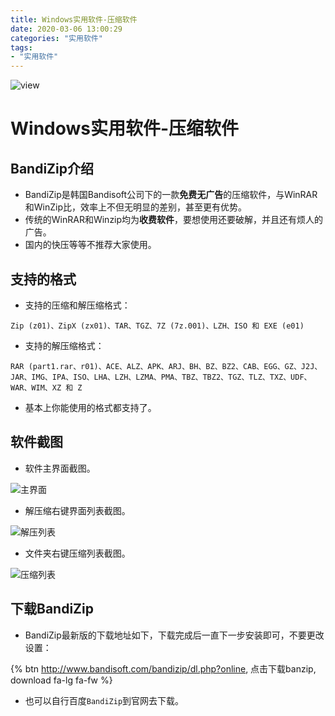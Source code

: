 ```yaml
---
title: Windows实用软件-压缩软件
date: 2020-03-06 13:00:29
categories: "实用软件"
tags:
- "实用软件"
---
```


![view](http://q79y7qpzm.bkt.clouddn.com/blog_picgo/bandizip-view.jpg)

<!--more-->
# Windows实用软件-压缩软件

## BandiZip介绍

- BandiZip是韩国Bandisoft公司下的一款**免费无广告**的压缩软件，与WinRAR和WinZip比，效率上不但无明显的差别，甚至更有优势。
- 传统的WinRAR和Winzip均为**收费软件**，要想使用还要破解，并且还有烦人的广告。
- 国内的快压等等不推荐大家使用。

## 支持的格式

- 支持的压缩和解压缩格式：

`Zip (z01)、ZipX (zx01)、TAR、TGZ、7Z (7z.001)、LZH、ISO 和 EXE (e01)`

- 支持的解压缩格式：

`RAR (part1.rar、r01)、ACE、ALZ、APK、ARJ、BH、BZ、BZ2、CAB、EGG、GZ、J2J、JAR、IMG、IPA、ISO、LHA、LZH、LZMA、PMA、TBZ、TBZ2、TGZ、TLZ、TXZ、UDF、WAR、WIM、XZ 和 Z`

- 基本上你能使用的格式都支持了。

## 软件截图

- 软件主界面截图。

![主界面](http://q79y7qpzm.bkt.clouddn.com/blog_picgo/Bandizip0.png)

- 解压缩右键界面列表截图。

![解压列表](http://q79y7qpzm.bkt.clouddn.com/blog_picgo/Bandizip1.png)

- 文件夹右键压缩列表截图。

![压缩列表](http://q79y7qpzm.bkt.clouddn.com/blog_picgo/Bandizip2.png)

## 下载BandiZip

- BandiZip最新版的下载地址如下，下载完成后一直下一步安装即可，不要更改设置：


{% btn http://www.bandisoft.com/bandizip/dl.php?online, 点击下载banzip, download fa-lg fa-fw %} 

- 也可以自行百度`BandiZip`到官网去下载。